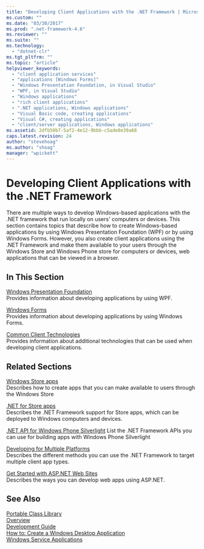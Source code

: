 ```yaml
---
title: "Developing Client Applications with the .NET Framework | Microsoft Docs"
ms.custom: ""
ms.date: "03/30/2017"
ms.prod: ".net-framework-4.6"
ms.reviewer: ""
ms.suite: ""
ms.technology: 
  - "dotnet-clr"
ms.tgt_pltfrm: ""
ms.topic: "article"
helpviewer_keywords: 
  - "client application services"
  - "applications [Windows Forms]"
  - "Windows Presentation Foundation, in Visual Studio"
  - "WPF, in Visual Studio"
  - "Windows applications"
  - "rich client applications"
  - ".NET applications, Windows applications"
  - "Visual Basic code, creating applications"
  - "Visual C#, creating applications"
  - "client/server applications, Windows applications"
ms.assetid: 2dfb50b7-5af2-4e12-9bbb-c5ade0e39a68
caps.latest.revision: 24
author: "stevehoag"
ms.author: "shoag"
manager: "wpickett"
---
```

# Developing Client Applications with the .NET Framework
There are multiple ways to develop Windows-based applications with the .NET framework that run locally on users' computers or devices. This section contains topics that describe how to create Windows-based applications by using Windows Presentation Foundation (WPF) or by using Windows Forms. However, you also create client applications using the .NET Framework and make them available to your users through the Windows Store and Windows Phone store for computers or devices, web applications that can be viewed in a browser.  
  
## In This Section  
 [Windows Presentation Foundation](../../docs/framework/wpf/index.md)  
 Provides information about developing applications by using WPF.  
  
 [Windows Forms](../../docs/framework/winforms/index.md)  
 Provides information about developing applications by using Windows Forms.  
  
 [Common Client Technologies](../../docs/framework/common-client-technologies/index.md)  
 Provides information about additional technologies that can be used when developing client applications.  
  
## Related Sections  
 [Windows Store apps](http://msdn.microsoft.com/windows/apps/)  
 Describes how to create apps that you can make available to users through the Windows Store  
  
 [.NET for Store apps](http://msdn.microsoft.com/library/windows/apps/br230302.aspx)  
 Describes the .NET Framework support for Store apps, which can be deployed to Windows computers and devices.  
  
 [.NET API for Windows Phone Silverlight](http://msdn.microsoft.com/library/windows/apps/xaml/jj207211\(v=vs.105\).aspx)  
 List the .NET Framework APIs you can use for building apps with Windows Phone Silverlight  
  
 [Developing for Multiple Platforms](../../docs/standard/cross-platform/index.md)  
 Describes the different methods you can use the .NET Framework to target multiple client app types.  
  
 [Get Started with ASP.NET Web Sites](http://www.asp.net/get-started/websites)  
 Describes the ways you can develop web apps using ASP.NET.  
  
## See Also  
 [Portable Class Library](../../docs/standard/cross-platform/cross-platform-development-with-the-portable-class-library.md)   
 [Overview](../../docs/framework/getting-started/overview.md)   
 [Development Guide](../../docs/framework/development-guide.md)   
 [How to: Create a Windows Desktop Application](../Topic/How%20to:%20Create%20a%20Windows%20Desktop%20Application.md)   
 [Windows Service Applications](../../docs/framework/windows-services/index.md)